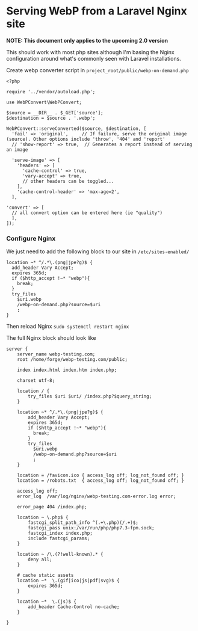 # Serving WebP from a Laravel Nginx site

**NOTE: This document only applies to the upcoming 2.0 version**

This should work with most php sites although I'm basing the Nginx configuration around what's commonly seen with Laravel installations.

Create webp converter script in ```project_root/public/webp-on-demand.php```

```
<?php

require '../vendor/autoload.php';

use WebPConvert\WebPConvert;

$source = __DIR__ . $_GET['source'];
$destination = $source . '.webp';

WebPConvert::serveConverted($source, $destination, [
  'fail' => 'original',     // If failure, serve the original image (source). Other options include 'throw', '404' and 'report'
  // 'show-report' => true,  // Generates a report instead of serving an image

  'serve-image' => [
    'headers' => [
      'cache-control' => true,
      'vary-accept' => true,
      // other headers can be toggled...
    ],
    'cache-control-header' => 'max-age=2',
  ],

'convert' => [
  // all convert option can be entered here (ie "quality")
  ],
]);

```


### Configure Nginx

We just need to add the following block to our site in ```/etc/sites-enabled/```

```
location ~* ^/.*\.(png|jpe?g)$ {
  add_header Vary Accept;
  expires 365d;
  if ($http_accept !~* "webp"){
    break;
  }
  try_files
    $uri.webp
    /webp-on-demand.php?source=$uri
    ;
}
```

Then reload Nginx ```sudo systemctl restart nginx```

The full Nginx block should look like 

```
server {
    server_name webp-testing.com;
    root /home/forge/webp-testing.com/public;

    index index.html index.htm index.php;

    charset utf-8;

    location / {
        try_files $uri $uri/ /index.php?$query_string;
    }

    location ~* ^/.*\.(png|jpe?g)$ {
        add_header Vary Accept;
        expires 365d;
        if ($http_accept !~* "webp"){
          break;
        }
        try_files
          $uri.webp
          /webp-on-demand.php?source=$uri
          ;
    }

    location = /favicon.ico { access_log off; log_not_found off; }
    location = /robots.txt  { access_log off; log_not_found off; }

    access_log off;
    error_log  /var/log/nginx/webp-testing.com-error.log error;

    error_page 404 /index.php;

    location ~ \.php$ {
        fastcgi_split_path_info ^(.+\.php)(/.+)$;
        fastcgi_pass unix:/var/run/php/php7.3-fpm.sock;
        fastcgi_index index.php;
        include fastcgi_params;
    }

    location ~ /\.(?!well-known).* {
        deny all;
    }
 
    # cache static assets
    location ~*  \.(gif|ico|js|pdf|svg)$ {
        expires 365d;
    }
    
    location ~*  \.(js)$ {
        add_header Cache-Control no-cache;
    }
    
}
```
